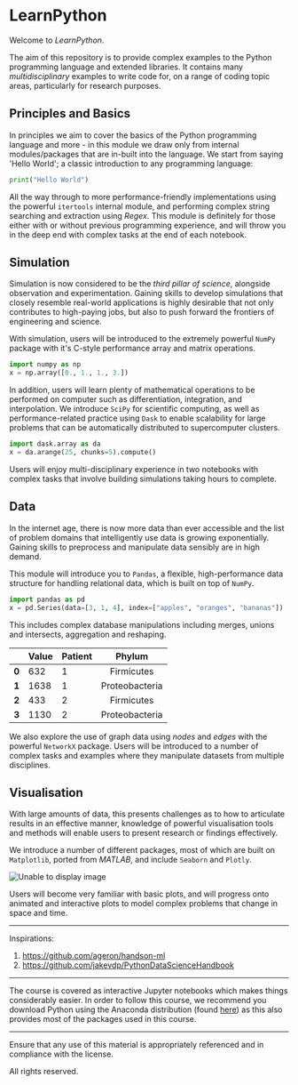 # LearnPython

Welcome to *LearnPython*.

The aim of this repository is to provide complex examples to the Python programming language and extended libraries. It contains many *multidisciplinary* examples to write code for, on a range of coding topic areas, particularly for research purposes.

## Principles and Basics

In principles we aim to cover the basics of the Python programming language and more - in this module we draw only from internal modules/packages that are in-built into the language. We start from saying 'Hello World'; a classic introduction to any programming language:

```python
print("Hello World")
```

All the way through to more performance-friendly implementations using the powerful `itertools` internal module, and performing complex string searching and extraction using *Regex*. This module is definitely for those either with or without previous programming experience, and will throw you in the deep end with complex tasks at the end of each notebook. 

## Simulation

Simulation is now considered to be the *third pillar of science*, alongside observation and experimentation. Gaining skills to develop simulations that closely resemble real-world applications is highly desirable that not only contributes to high-paying jobs, but also to push forward the frontiers of engineering and science. 

With simulation, users will be introduced to the extremely powerful `NumPy` package with it's C-style performance array and matrix operations. 

```python
import numpy as np
x = np.array([0., 1., 1., 3.])
```

In addition, users will learn plenty of mathematical operations to be performed on computer such as differentiation, integration, and interpolation. We introduce `SciPy` for scientific computing, as well as performance-related practice using `Dask` to enable scalability for large problems that can be automatically distributed to supercomputer clusters. 

```python
import dask.array as da
x = da.arange(25, chunks=5).compute()
```

Users will enjoy multi-disciplinary experience in two notebooks with complex tasks that involve building simulations taking hours to complete. 

## Data

In the internet age, there is now more data than ever accessible and the list of problem domains that intelligently use data is growing exponentially. Gaining skills to preprocess and manipulate data sensibly are in high demand. 

This module will introduce you to `Pandas`, a flexible, high-performance data structure for handling relational data, which is built on top of `NumPy`. 

```python
import pandas as pd
x = pd.Series(data=[3, 1, 4], index=["apples", "oranges", "bananas"])
```

This includes complex database manipulations including merges, unions and intersects, aggregation and reshaping. 

| | Value | Patient | Phylum |
 | --- | ------- | ----- |:------------------:|
| **0** | 632 | 1 | Firmicutes |
| **1** | 1638 | 1 | Proteobacteria |
| **2** | 433 | 2 | Firmicutes |
| **3** | 1130 | 2 | Proteobacteria |

We also explore the use of graph data using *nodes* and *edges* with the powerful `NetworkX` package. Users will be introduced to a number of complex tasks and examples where they manipulate datasets from multiple disciplines.

## Visualisation

With large amounts of data, this presents challenges as to how to articulate results in an effective manner, knowledge of powerful visualisation tools and methods will enable users to present research or findings effectively.

We introduce a number of different packages, most of which are built on `Matplotlib`, ported from *MATLAB*, and include `Seaborn` and `Plotly`. 

![Unable to display image](https://github.com/gregparkes/PythonCourse/tree/master/04-Visualization/sample_img.png)

Users will become very familiar with basic plots, and will progress onto animated and interactive plots to model complex problems that change in space and time. 

***

Inspirations: 
1. https://github.com/ageron/handson-ml
2. https://github.com/jakevdp/PythonDataScienceHandbook

***

The course is covered as interactive Jupyter notebooks which makes things considerably easier. In order to follow this course, we recommend you download Python using the Anaconda distribution (found [here](https://www.anaconda.com/download/)) as this also provides most of the packages used in this course.

***

Ensure that any use of this material is appropriately referenced and in compliance with the license.

All rights reserved.